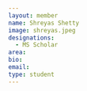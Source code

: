 ```yaml
---
layout: member
name: Shreyas Shetty
image: shreyas.jpeg
designations: 
  - MS Scholar
area:
bio:
email:
type: student
---
```

